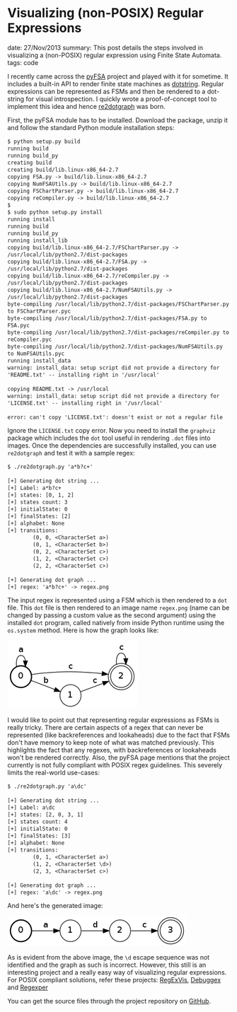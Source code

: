 Visualizing (non-POSIX) Regular Expressions
===========================================
date: 27/Nov/2013
summary: This post details the steps involved in visualizing a (non-POSIX) regular expression using Finite State Automata.
tags: code

I recently came across the [pyFSA](http://www.osteele.com/software/python/fsa/) project and played with it for sometime. It includes a built-in API to render finite state machines as [dotstring](http://www.graphviz.org/doc/info/lang.html). Regular expressions can be represented as FSMs and then be rendered to a dot-string for visual introspection. I quickly wrote a proof-of-concept tool to implement this idea and hence [re2dotgraph](https://github.com/7h3rAm/re2dotgraph) was born.

First, the pyFSA module has to be installed. Download the package, unzip it and follow the standard Python module installation steps:

```console
$ python setup.py build
running build
running build_py
creating build
creating build/lib.linux-x86_64-2.7
copying FSA.py -> build/lib.linux-x86_64-2.7
copying NumFSAUtils.py -> build/lib.linux-x86_64-2.7
copying FSChartParser.py -> build/lib.linux-x86_64-2.7
copying reCompiler.py -> build/lib.linux-x86_64-2.7
$
$ sudo python setup.py install
running install
running build
running build_py
running install_lib
copying build/lib.linux-x86_64-2.7/FSChartParser.py -> /usr/local/lib/python2.7/dist-packages
copying build/lib.linux-x86_64-2.7/FSA.py -> /usr/local/lib/python2.7/dist-packages
copying build/lib.linux-x86_64-2.7/reCompiler.py -> /usr/local/lib/python2.7/dist-packages
copying build/lib.linux-x86_64-2.7/NumFSAUtils.py -> /usr/local/lib/python2.7/dist-packages
byte-compiling /usr/local/lib/python2.7/dist-packages/FSChartParser.py to FSChartParser.pyc
byte-compiling /usr/local/lib/python2.7/dist-packages/FSA.py to FSA.pyc
byte-compiling /usr/local/lib/python2.7/dist-packages/reCompiler.py to reCompiler.pyc
byte-compiling /usr/local/lib/python2.7/dist-packages/NumFSAUtils.py to NumFSAUtils.pyc
running install_data
warning: install_data: setup script did not provide a directory for 'README.txt' -- installing right in '/usr/local'

copying README.txt -> /usr/local
warning: install_data: setup script did not provide a directory for 'LICENSE.txt' -- installing right in '/usr/local'

error: can't copy 'LICENSE.txt': doesn't exist or not a regular file
```

Ignore the `LICENSE.txt` copy error. Now you need to install the `graphviz` package which includes the `dot` tool useful in rendering `.dot` files into images. Once the dependencies are successfully installed, you can use `re2dotgraph` and test it with a sample regex:

```console
$ ./re2dotgraph.py 'a*b?c+'

[+] Generating dot string ...
[+] Label: a*b?c+
[+] states: [0, 1, 2]
[+] states count: 3
[+] initialState: 0
[+] finalStates: [2]
[+] alphabet: None
[+] transitions:
        (0, 0, <CharacterSet a>)
        (0, 1, <CharacterSet b>)
        (0, 2, <CharacterSet c>)
        (1, 2, <CharacterSet c>)
        (2, 2, <CharacterSet c>)

[+] Generating dot graph ...
[+] regex: 'a*b?c+' -> regex.png
```

The input regex is represented using a FSM which is then rendered to a `dot` file. This `dot` file is then rendered to an image name `regex.png` (name can be changed by passing a custom value as the second argument) using the installed `dot` program, called natively from inside Python runtime using the `os.system` method. Here is how the graph looks like:

![image](/static/files/posts_regex_to_dotgraph/regex1.png)

I would like to point out that representing regular expressions as FSMs is really tricky. There are certain aspects of a regex that can never be represented (like backreferences and lookaheads) due to the fact that FSMs don't have memory to keep note of what was matched previously. This highlights the fact that any regexes, with backreferences or lookaheads won't be rendered correctly. Also, the pyFSA page mentions that the project currently is not fully compliant with POSIX regex guidelines. This severely limits the real-world use-cases:

```console
$ ./re2dotgraph.py 'a\dc'

[+] Generating dot string ...
[+] Label: a\dc
[+] states: [2, 0, 3, 1]
[+] states count: 4
[+] initialState: 0
[+] finalStates: [3]
[+] alphabet: None
[+] transitions:
        (0, 1, <CharacterSet a>)
        (1, 2, <CharacterSet \d>)
        (2, 3, <CharacterSet c>)

[+] Generating dot graph ...
[+] regex: 'a\dc' -> regex.png
```

And here's the generated image:

![image](/static/files/posts_regex_to_dotgraph/regex2.png)

As is evident from the above image, the `\d` escape sequence was not identified and the graph as such is incorrect. However, this still is an interesting project and a really easy way of visualizing regular expressions. For POSIX compliant solutions, refer these projects: [RegExVis](http://regexvisualizer.apphb.com/), [Debuggex](https://www.debuggex.com/) and [Regexper](http://www.regexper.com/)

You can get the source files through the project repository on [GitHub](https://github.com/7h3rAm/re2dotgraph).
